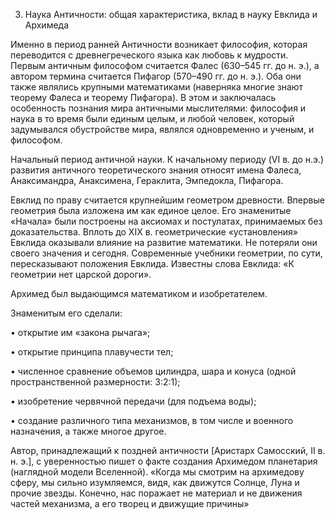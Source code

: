 3. Наука Античности: общая характеристика, вклад в науку Евклида и Архимеда

Именно в период ранней Античности возникает философия, которая переводится с древнегреческого языка как любовь к мудрости. Первым античным философом считается Фалес (630–545 гг. до н. э.), а автором термина считается Пифагор (570–490 гг. до н. э.). Оба они также являлись крупными математиками (наверняка многие знают теорему Фалеса и теорему Пифагора). В этом и заключалась особенность познания мира античными мыслителями: философия и наука в то время были единым целым, и любой человек, который задумывался обустройстве мира, являлся одновременно и ученым, и философом.

Начальный период античной науки. К начальному периоду (VI в. до н.э.) развития античного теоретического знания относят имена Фалеса, Анаксимандра, Анаксимена, Гераклита, Эмпедокла, Пифагора.

Евклид по праву считается крупнейшим геометром древности. Впервые геометрия была изложена им как единое целое. Его знаменитые «Начала» были построены на аксиомах и постулатах, принимаемых без доказательства. Вплоть до XIX в. геометрические «установления» Евклида оказывали влияние на развитие математики. Не потеряли они своего значения и сегодня. Современные учебники геометрии, по сути, пересказывают положения Евклида. Известны слова Евклида: «К геометрии нет царской дороги».

Архимед был выдающимся математиком и изобретателем.

Знаменитым его сделали:

• открытие им «закона рычага»;

• открытие принципа плавучести тел;

• численное сравнение объемов цилиндра, шара и конуса (одной пространственной размерности: 3:2:1);

• изобретение червячной передачи (для подъема воды);

• создание различного типа механизмов, в том числе и военного назначения, а также многое другое.

Автор, принадлежащий к поздней античности [Аристарх Самосский, II в. н. э.], с уверенностью пишет о факте создания Архимедом планетария (наглядной модели Вселенной). «Когда мы смотрим на архимедову сферу, мы сильно изумляемся, видя, как движутся Солнце, Луна и прочие звезды. Конечно, нас поражает не материал и не движения частей механизма, а его творец и движущие причины»